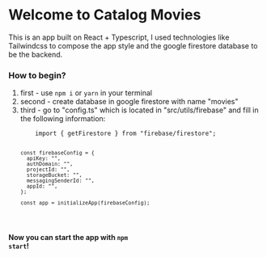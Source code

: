 <h1>Welcome to Catalog Movies</h1>

<p>This is an app built on React + Typescript, I used technologies like Tailwindcss to compose the
app style and the google firestore database to be the backend.</p>

<h3>How to begin?</h3>

<ol>
  <li>first - use <code>npm i</code> or <code>yarn</code> in your terminal</li>
  <li>second - create database in google firestore with name "movies"</li>
  <li>third - go to "config.ts" which is located in "src/utils/firebase" and fill in the following information:</li>
  <code>
    import { getFirestore } from "firebase/firestore";

    const firebaseConfig = {
      apiKey: "",
      authDomain: "",
      projectId: "",
      storageBucket: "",
      messagingSenderId: "",
      appId: "",
    };

    const app = initializeApp(firebaseConfig);
  </code>
</ol>

<strong>Now you can start the app with <code>npm start</code>!</strong>